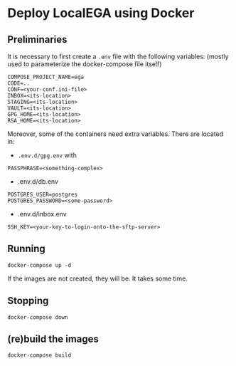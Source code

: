# Deploy LocalEGA using Docker

## Preliminaries

It is necessary to first create a `.env` file with the following variables:
(mostly used to parameterize the docker-compose file itself)

	COMPOSE_PROJECT_NAME=ega
	CODE=..
	CONF=<your-conf.ini-file>
	INBOX=<its-location>
	STAGING=<its-location>
	VAULT=<its-location>
	GPG_HOME=<its-location>
	RSA_HOME=<its-location>
	

Moreover, some of the containers need extra variables. There are located in:
* `.env.d/gpg.env` with
```
PASSPHRASE=<something-complex>
```
* .env.d/db.env
```
POSTGRES_USER=postgres
POSTGRES_PASSWORD=<some-password>
```
* .env.d/inbox.env
```
SSH_KEY=<your-key-to-login-onto-the-sftp-server>
```

## Running

	docker-compose up -d
	
If the images are not created, they will be. It takes some time.

## Stopping

	docker-compose down

## (re)build the images

	docker-compose build

